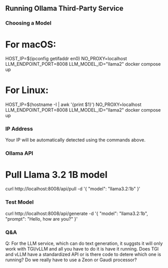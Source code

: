 ## Running Ollama Third-Party Service

### Choosing a Model
# For macOS:
HOST_IP=$(ipconfig getifaddr en0) NO_PROXY=localhost LLM_ENDPOINT_PORT=8008 LLM_MODEL_ID="llama2" docker compose up

# For Linux:
HOST_IP=$(hostname -I | awk '{print $1}') NO_PROXY=localhost LLM_ENDPOINT_PORT=8008 LLM_MODEL_ID="llama2" docker compose up

### IP Address
Your IP will be automatically detected using the commands above.


### Ollama API

# Pull Llama 3.2 1B model
curl http://localhost:8008/api/pull -d '{
  "model": "llama3.2:1b"
}'

### Test Model

curl http://localhost:8008/api/generate -d '{
  "model": "llama3.2:1b",
  "prompt": "Hello, how are you?"
}'


### Q&A

Q: For the LLM service, which can do text generation, it suggsts it will only work with TGI/vLLM and all you have to do it is have it running. Does TGI and vLLM have a standardized API or is there code to detere which one is running? Do we really have to use a Zeon or Gaudi processor?
